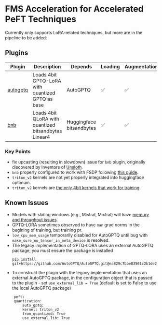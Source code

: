 # FMS Acceleration for Accelerated PeFT Techniques

Currently only supports LoRA-related techniques, but more are in the pipeline to be added:

## Plugins

Plugin | Description | Depends | Loading | Augmentation | Callbacks
--|--|--|--|--|--
[autogptq](./src/fms_acceleration_peft/framework_plugin_autogptq.py) | Loads 4bit GPTQ-LoRA with quantized GPTQ as base | AutoGPTQ | ✅ | ✅
[bnb](./src/fms_acceleration_peft/framework_plugin_bnb.py) | Loads 4bit QLoRA with quantized bitsandbytes Linear4 | Huggingface<br>bitsandbytes | ✅ | ✅


### Key Points
- fix upcasting (resulting in slowdown) issue for `bnb` plugin, originally discovered by inventors of [Unsloth](https://unsloth.ai/blog/mistral-benchmark).
- `bnb` properly configured to work with FSDP following [this guide](https://huggingface.co/docs/bitsandbytes/main/en/fsdp_qlora). 
- `triton_v2` kernels are not yet properly integrated into huggingface optimum.
- `triton_v2` kernels are [the only 4bit kernels that work for training](https://github.com/AutoGPTQ/AutoGPTQ/issues/633).

## Known Issues

- Models with sliding windows (e.g., Mistral, Mixtral) will have [memory and throughout issues](https://github.com/huggingface/transformers/issues/30461).
- GPTQ-LORA sometimes observed to have `nan` grad norms in the begining of training, but training pr.
- `low_cpu_mem_usage` temporarily disabled for AutoGPTQ until bug with `make_sure_no_tensor_in_meta_device` is resolved.
- The legacy implementation of GPTQ-LORA uses an external AutoGPTQ package, you must ensure the package is installed
    ```
    pip install git+https://github.com/AutoGPTQ/AutoGPTQ.git@ea829c7bbe83561c2b1de26795b6592992373ef7
    ```
- To construct the plugin with the legacy implementation that uses an external AutoGPTQ package, in the configuration object that is passed to the plugin - set `use_external_lib = True` (default is set to False to use the local AutoGPTQ package)
```
    peft:
    quantization: 
        auto_gptq:
        kernel: triton_v2
        from_quantized: True
        use_external_lib: True
```